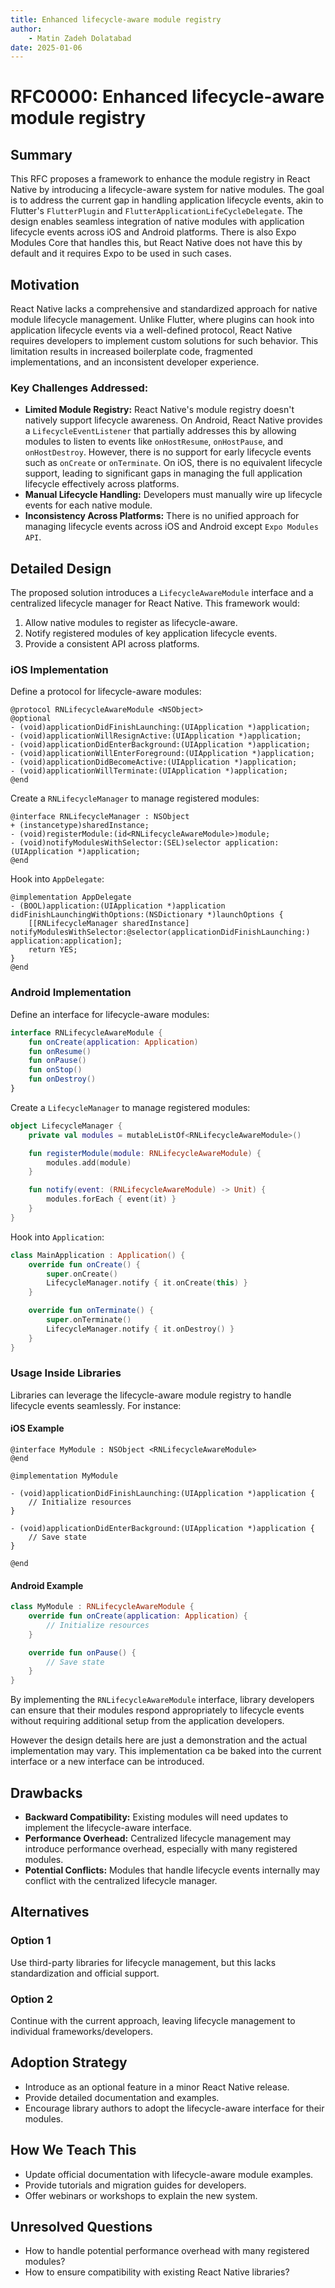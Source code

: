 ```yaml
---
title: Enhanced lifecycle-aware module registry
author:
    - Matin Zadeh Dolatabad
date: 2025-01-06
---
```


# RFC0000: Enhanced lifecycle-aware module registry

## Summary

This RFC proposes a framework to enhance the module registry in React Native by introducing a lifecycle-aware system for native modules. The goal is to address the current gap in handling application lifecycle events, akin to Flutter's `FlutterPlugin` and `FlutterApplicationLifeCycleDelegate`. The design enables seamless integration of native modules with application lifecycle events across iOS and Android platforms. There is also Expo Modules Core that handles this, but React Native does not have this by default and it requires Expo to be used in such cases.

## Motivation

React Native lacks a comprehensive and standardized approach for native module lifecycle management. Unlike Flutter, where plugins can hook into application lifecycle events via a well-defined protocol, React Native requires developers to implement custom solutions for such behavior. This limitation results in increased boilerplate code, fragmented implementations, and an inconsistent developer experience.

### Key Challenges Addressed:

- **Limited Module Registry:** React Native's module registry doesn't natively support lifecycle awareness. On Android, React Native provides a `LifecycleEventListener` that partially addresses this by allowing modules to listen to events like `onHostResume`, `onHostPause`, and `onHostDestroy`. However, there is no support for early lifecycle events such as `onCreate` or `onTerminate`. On iOS, there is no equivalent lifecycle support, leading to significant gaps in managing the full application lifecycle effectively across platforms.
- **Manual Lifecycle Handling:** Developers must manually wire up lifecycle events for each native module.
- **Inconsistency Across Platforms:** There is no unified approach for managing lifecycle events across iOS and Android except `Expo Modules API`.

## Detailed Design

The proposed solution introduces a `LifecycleAwareModule` interface and a centralized lifecycle manager for React Native. This framework would:

1. Allow native modules to register as lifecycle-aware.
2. Notify registered modules of key application lifecycle events.
3. Provide a consistent API across platforms.

### iOS Implementation

Define a protocol for lifecycle-aware modules:

```objc
@protocol RNLifecycleAwareModule <NSObject>
@optional
- (void)applicationDidFinishLaunching:(UIApplication *)application;
- (void)applicationWillResignActive:(UIApplication *)application;
- (void)applicationDidEnterBackground:(UIApplication *)application;
- (void)applicationWillEnterForeground:(UIApplication *)application;
- (void)applicationDidBecomeActive:(UIApplication *)application;
- (void)applicationWillTerminate:(UIApplication *)application;
@end
```

Create a `RNLifecycleManager` to manage registered modules:

```objc
@interface RNLifecycleManager : NSObject
+ (instancetype)sharedInstance;
- (void)registerModule:(id<RNLifecycleAwareModule>)module;
- (void)notifyModulesWithSelector:(SEL)selector application:(UIApplication *)application;
@end
```

Hook into `AppDelegate`:

```objc
@implementation AppDelegate
- (BOOL)application:(UIApplication *)application didFinishLaunchingWithOptions:(NSDictionary *)launchOptions {
    [[RNLifecycleManager sharedInstance] notifyModulesWithSelector:@selector(applicationDidFinishLaunching:) application:application];
    return YES;
}
@end
```

### Android Implementation

Define an interface for lifecycle-aware modules:

```kotlin
interface RNLifecycleAwareModule {
    fun onCreate(application: Application)
    fun onResume()
    fun onPause()
    fun onStop()
    fun onDestroy()
}
```

Create a `LifecycleManager` to manage registered modules:

```kotlin
object LifecycleManager {
    private val modules = mutableListOf<RNLifecycleAwareModule>()

    fun registerModule(module: RNLifecycleAwareModule) {
        modules.add(module)
    }

    fun notify(event: (RNLifecycleAwareModule) -> Unit) {
        modules.forEach { event(it) }
    }
}
```

Hook into `Application`:

```kotlin
class MainApplication : Application() {
    override fun onCreate() {
        super.onCreate()
        LifecycleManager.notify { it.onCreate(this) }
    }

    override fun onTerminate() {
        super.onTerminate()
        LifecycleManager.notify { it.onDestroy() }
    }
}
```

### Usage Inside Libraries

Libraries can leverage the lifecycle-aware module registry to handle lifecycle events seamlessly. For instance:

#### iOS Example

```objc
@interface MyModule : NSObject <RNLifecycleAwareModule>
@end

@implementation MyModule

- (void)applicationDidFinishLaunching:(UIApplication *)application {
    // Initialize resources
}

- (void)applicationDidEnterBackground:(UIApplication *)application {
    // Save state
}

@end
```

#### Android Example

```kotlin
class MyModule : RNLifecycleAwareModule {
    override fun onCreate(application: Application) {
        // Initialize resources
    }

    override fun onPause() {
        // Save state
    }
}
```

By implementing the `RNLifecycleAwareModule` interface, library developers can ensure that their modules respond appropriately to lifecycle events without requiring additional setup from the application developers.

However the design details here are just a demonstration and the actual implementation may vary. This implementation ca be baked into the current interface or a new interface can be introduced.

## Drawbacks

- **Backward Compatibility:** Existing modules will need updates to implement the lifecycle-aware interface.
- **Performance Overhead:** Centralized lifecycle management may introduce performance overhead, especially with many registered modules.
- **Potential Conflicts:** Modules that handle lifecycle events internally may conflict with the centralized lifecycle manager.

## Alternatives

### Option 1

Use third-party libraries for lifecycle management, but this lacks standardization and official support.

### Option 2

Continue with the current approach, leaving lifecycle management to individual frameworks/developers.

## Adoption Strategy

- Introduce as an optional feature in a minor React Native release.
- Provide detailed documentation and examples.
- Encourage library authors to adopt the lifecycle-aware interface for their modules.

## How We Teach This

- Update official documentation with lifecycle-aware module examples.
- Provide tutorials and migration guides for developers.
- Offer webinars or workshops to explain the new system.

## Unresolved Questions

- How to handle potential performance overhead with many registered modules?
- How to ensure compatibility with existing React Native libraries?

